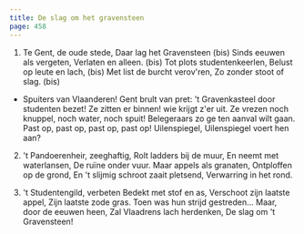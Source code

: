 ```yaml
---
title: De slag om het gravensteen
page: 458
---  
```



1. Te Gent, de oude stede,
Daar lag het Gravensteen (bis)
Sinds eeuwen als vergeten,
Verlaten en alleen. (bis)
Tot plots studentenkeerlen,
Belust op leute en lach, (bis)
Met list de burcht verov'ren,
Zo zonder stoot of slag. (bis)


- Spuiters van Vlaanderen!
Gent brult van pret:
't Gravenkasteel door studenten bezet!
Ze zitten er binnen! wie krijgt z'er uit.
Ze vrezen noch knuppel, noch water, noch spuit!
Belegeraars zo ge ten aanval wilt gaan.
Past op, past op, past op, past op!
Uilenspiegel, Uilenspiegel voert hen aan?


2. 't Pandoerenheir, zeeghaftig,
Rolt ladders bij de muur,
En neemt met waterlansen,
De ruïne onder vuur.
Maar appels als granaten,
Ontploffen op de grond,
En 't slijmig schroot zaait pletsend,
Verwarring in het rond.


3. 't Studentengild, verbeten
Bedekt met stof en as,
Verschoot zijn laatste appel,
Zijn laatste zode gras.
Toen was hun strijd gestreden...
Maar, door de eeuwen heen,
Zal Vlaadrens lach herdenken,
De slag om 't Gravensteen!
